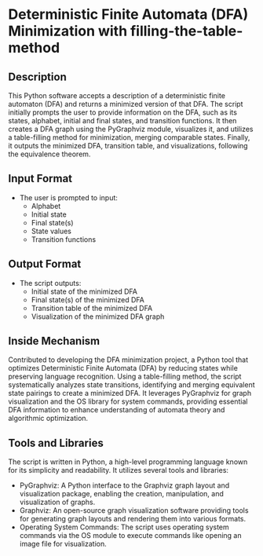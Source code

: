 # Deterministic Finite Automata (DFA) Minimization with filling-the-table-method

## Description 
This Python software accepts a description of a deterministic finite automaton (DFA) and returns a minimized version of that DFA. The script initially prompts the user to provide information on the DFA, such as its states, alphabet, initial and final states, and transition functions. It then creates a DFA graph using the PyGraphviz module, visualizes it, and utilizes a table-filling method for minimization, merging comparable states. Finally, it outputs the minimized DFA, transition table, and visualizations, following the equivalence theorem.

## Input Format 
- The user is prompted to input:
  - Alphabet
  - Initial state
  - Final state(s)
  - State values
  - Transition functions

## Output Format 
- The script outputs:
  - Initial state of the minimized DFA
  - Final state(s) of the minimized DFA
  - Transition table of the minimized DFA
  - Visualization of the minimized DFA graph

## Inside Mechanism 
Contributed to developing the DFA minimization project, a Python tool that optimizes Deterministic Finite Automata (DFA) by reducing states while preserving language recognition. Using a table-filling method, the script systematically analyzes state transitions, identifying and merging equivalent state pairings to create a minimized DFA. It leverages PyGraphviz for graph visualization and the OS library for system commands, providing essential DFA information to enhance understanding of automata theory and algorithmic optimization.

## Tools and Libraries
The script is written in Python, a high-level programming language known for its simplicity and readability. It utilizes several tools and libraries:
- PyGraphviz: A Python interface to the Graphviz graph layout and visualization package, enabling the creation, manipulation, and visualization of graphs.
- Graphviz: An open-source graph visualization software providing tools for generating graph layouts and rendering them into various formats.
- Operating System Commands: The script uses operating system commands via the OS module to execute commands like opening an image file for visualization.
